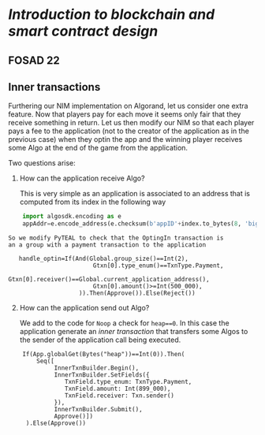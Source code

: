 # *Introduction to blockchain and smart contract design*
## FOSAD 22 ##

## Inner transactions ##

Furthering our NIM implementation on Algorand, let us consider 
one extra feature. Now that players pay for each move it seems only fair
that they receive something in return.
Let us then modify our NIM so that each player pays a fee to the
application (not to the creator of the application as in the previous
case) when they optin the app and the winning player receives
some Algo at the end of the game from the application. 

Two questions arise:

1. How can the application receive Algo?

    This is very simple as an application is associated to an 
    address that is computed from its index in the following way

```python
    import algosdk.encoding as e
    appAddr=e.encode_address(e.checksum(b'appID'+index.to_bytes(8, 'big')))
```

    So we modify PyTEAL to check that the OptingIn transaction is 
    an a group with a payment transaction to the application

```
   handle_optin=If(And(Global.group_size()==Int(2),
                        Gtxn[0].type_enum()==TxnType.Payment,
                        Gtxn[0].receiver()==Global.current_application_address(),
                        Gtxn[0].amount()>=Int(500_000),
                    )).Then(Approve()).Else(Reject())
```


2. How can the application send out Algo?
    
    We add to the code for ```Noop``` a check for ```heap==0```.
    In this case the application generate an *inner transaction* that
    transfers some Algos to the sender of the application call being
    executed.

```
    If(App.globalGet(Bytes("heap"))==Int(0)).Then(
        Seq([
             InnerTxnBuilder.Begin(),
             InnerTxnBuilder.SetFields({
                TxnField.type_enum: TxnType.Payment,
                TxnField.amount: Int(899_000),
                TxnField.receiver: Txn.sender()
             }),
             InnerTxnBuilder.Submit(),
             Approve()])
     ).Else(Approve())
```
